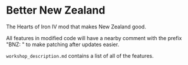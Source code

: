 # Better New Zealand
The Hearts of Iron IV mod that makes New Zealand good.

All features in modified code will have a nearby comment with the prefix "BNZ: " to make patching after updates easier.

`workshop_description.md` contains a list of all of the features.
